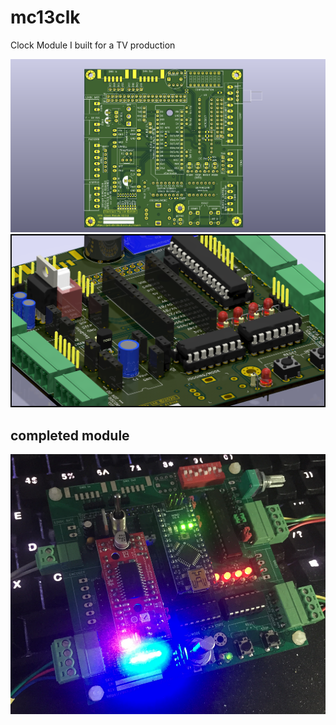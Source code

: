 # mc13clk
 Clock Module I built for a TV production

 ![main](/images/main.png)
 ![3d](/images/3d.png)

## completed module

![complete](/images/complete.png)